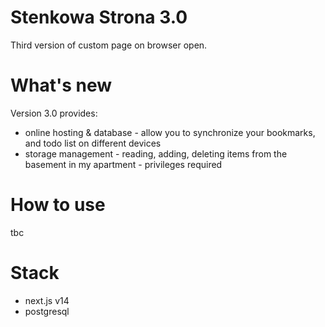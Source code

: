 # Stenkowa Strona 3.0
Third version of custom page on browser open.
# What's new
Version 3.0 provides:
- online hosting & database - allow you to synchronize your bookmarks, and todo list on different devices
- storage management - reading, adding, deleting items from the basement in my apartment - privileges required
# How to use
tbc
# Stack
- next.js v14
- postgresql
